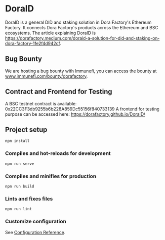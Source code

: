 # DoraID

DoraID is a general DID and staking solution in Dora Factory's Ethereum Factory. It connects Dora Factory's products across the Ethereum and BSC ecosystems. The article explaining DoraID is https://dorafactory.medium.com/doraid-a-solution-for-did-and-staking-on-dora-factory-1fe2f4d942cf.

## Bug Bounty

We are hosting a bug bounty with Immunefi, you can access the bounty at www.immunefi.com/bounty/dorafactory.

## Contract and Frontend for Testing

A BSC testnet contract is available: 0x22CC3F3db9255b6b228A859Dc55156f840733139
A frontend for testing purpose can be accessed here: https://dorafactory.github.io/DoraID/

## Project setup
```
npm install
```

### Compiles and hot-reloads for development
```
npm run serve
```

### Compiles and minifies for production
```
npm run build
```

### Lints and fixes files
```
npm run lint
```

### Customize configuration
See [Configuration Reference](https://cli.vuejs.org/config/).
